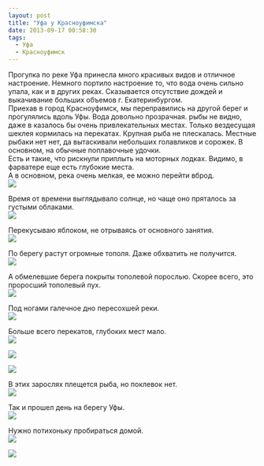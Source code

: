 ```yaml
---
layout: post
title: "Уфа у Красноуфимска"
date: 2013-09-17 00:58:30
tags:
  - Уфа
  - Красноуфимск
---
```

Прогулка по реке Уфа принесла много красивых видов и отличное
настроение. Немного портило настроение то, что вода очень сильно упала,
как и в других реках. Сказывается отсутствие дождей и выкачивание
больших объемов г. Екатеринбургом.  
Приехав в город Красноуфимск, мы переправились на другой берег и
прогулялись вдоль Уфы. Вода довольно прозрачная. рыбы не видно, даже в
казалось бы очень привлекательных местах. Только вездесущая шеклея
кормилась на перекатах. Крупная рыба не плескалась. Местные рыбаки нет
нет, да вытаскивали небольших голавликов и сорожек. В основном, на
обычные поплавочные удочки.  
Есть и такие, что рискнули приплыть на моторных лодках. Видимо, в
фарватере еще есть глубокие места.  
А в основном, река очень мелкая, ее можно перейти вброд.  
![](http://fishingguru.ru/uploads/images/00/00/01/2013/09/16/8b740e.jpg)

Время от времени выглядывало солнце, но чаще оно пряталось за густыми
облаками.  
![](http://fishingguru.ru/uploads/images/00/00/01/2013/09/16/2680da.jpg)

Перекусываю яблоком, не отрываясь от основного занятия.  
![](http://fishingguru.ru/uploads/images/00/00/01/2013/09/16/209d96.jpg)

По берегу растут огромные тополя. Даже обхватить не получится.  
![](http://fishingguru.ru/uploads/images/00/00/01/2013/09/16/0e350e.jpg)

А обмелевшие берега покрыты тополевой порослью. Скорее всего, это
проросший тополевый пух.  
![](http://fishingguru.ru/uploads/images/00/00/01/2013/09/16/f9cc03.jpg)

Под ногами галечное дно пересохшей реки.  
![](http://fishingguru.ru/uploads/images/00/00/01/2013/09/16/caa243.jpg)

Больше всего перекатов, глубоких мест мало.  
![](http://fishingguru.ru/uploads/images/00/00/01/2013/09/16/b1170a.jpg)

![](http://fishingguru.ru/uploads/images/00/00/01/2013/09/16/a9a26a.jpg)

![](http://fishingguru.ru/uploads/images/00/00/01/2013/09/16/226727.jpg)

В этих зарослях плещется рыба, но поклевок нет.  
![](http://fishingguru.ru/uploads/images/00/00/01/2013/09/16/ebd1a4.jpg)

Так и прошел день на берегу Уфы.  
![](http://fishingguru.ru/uploads/images/00/00/01/2013/09/16/60c907.jpg)

Нужно потихоньку пробираться домой.  
![](http://fishingguru.ru/uploads/images/00/00/01/2013/09/16/9137f5.jpg)

![](http://fishingguru.ru/uploads/images/00/00/01/2013/09/16/98eadb.jpg)

